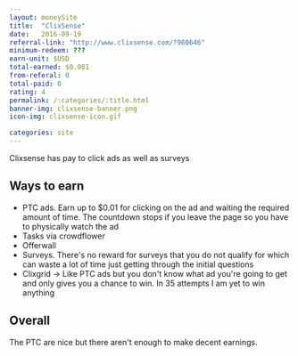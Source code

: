 ```yaml
---
layout: moneySite
title:  "ClixSense"
date:   2016-09-19
referral-link: "http://www.clixsense.com/?980646"
minimum-redeem: ???
earn-unit: $USD
total-earned: $0.081
from-referal: 0
total-paid: 0
rating: 4
permalink: /:categories/:title.html
banner-img: clixsense-banner.png
icon-img: clixsense-icon.gif

categories: site
---
```


Clixsense has pay to click ads as well as surveys


Ways to earn
---

* PTC ads. Earn up to $0.01 for clicking on the ad and waiting the required amount of time. The countdown stops if you leave the page so you have to physically watch the ad
* Tasks via crowdflower
* Offerwall
* Surveys. There's no reward for surveys that you do not qualify for which can waste a lot of time just getting through the initial questions
* Clixgrid -> Like PTC ads but you don't know what ad you're going to get and only gives you a chance to win. In 35 attempts I am yet to win anything


Overall
------

The PTC are nice but there aren't enough to make decent earnings.